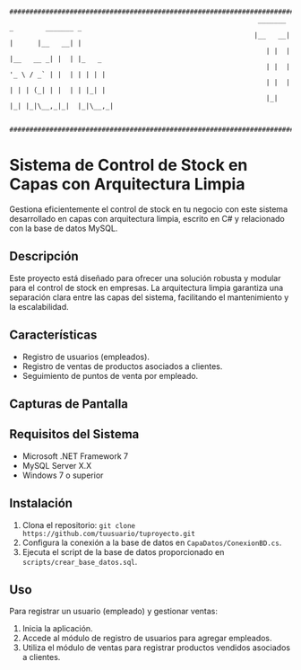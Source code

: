                                     ###################################################################################################
                                                                  _______ _        _______ _       
                                                                 |__   __| |      |__   __| |      
                                                                    | |  | |__   __ _| |  | |_   _ 
                                                                    | |  | '_ \ / _` | |  | | | | |
                                                                    | |  | | | | (_| | |  | | |_| |
                                                                    |_|  |_| |_|\__,_|_|  |_|\__,_|                 
                                    
                                    ###################################################################################################
                                    

# Sistema de Control de Stock en Capas con Arquitectura Limpia

Gestiona eficientemente el control de stock en tu negocio con este sistema desarrollado en capas con arquitectura limpia, escrito en C# y relacionado con la base de datos MySQL.

## Descripción

Este proyecto está diseñado para ofrecer una solución robusta y modular para el control de stock en empresas. 
La arquitectura limpia garantiza una separación clara entre las capas del sistema, facilitando el mantenimiento y la escalabilidad.

## Características

- Registro de usuarios (empleados).
- Registro de ventas de productos asociados a clientes.
- Seguimiento de puntos de venta por empleado.

## Capturas de Pantalla


## Requisitos del Sistema

- Microsoft .NET Framework 7
- MySQL Server X.X
- Windows 7 o superior

## Instalación

1. Clona el repositorio: `git clone https://github.com/tuusuario/tuproyecto.git`
2. Configura la conexión a la base de datos en `CapaDatos/ConexionBD.cs`.
3. Ejecuta el script de la base de datos proporcionado en `scripts/crear_base_datos.sql`.


## Uso

Para registrar un usuario (empleado) y gestionar ventas:

1. Inicia la aplicación.
2. Accede al módulo de registro de usuarios para agregar empleados.
3. Utiliza el módulo de ventas para registrar productos vendidos asociados a clientes.


